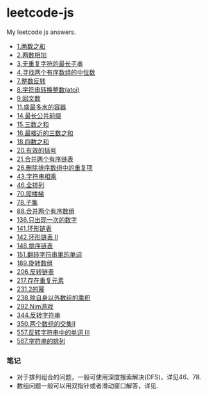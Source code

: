 # leetcode-js
My leetcode js answers.

- [1.两数之和](./answer/1.Two%20Sum.js)
- [2.两数相加](./answer/2.Add%20Two%20Numbers.js)
- [3.无重复字符的最长子串](./answer/3.Longest%20Substring%20Without%20Repeating%20Characters.js)
- [4.寻找两个有序数组的中位数](./answer/4.Median%20of%20Two%20Sorted%20Arrays.js)
- [7.整数反转](./answer/7.Merge%20Two%20Sorted%20Lists.js)
- [8.字符串转换整数(atoi)](./answer/8.String%20to%20Integer%20(atoi).js)
- [9.回文数](./answer/9.Palindrome%20Number.js)
- [11.盛最多水的容器](./answer/11.Container%20With%20Most%20Water.js)
- [14.最长公共前缀](./answer/14.Longest%20Common%20Prefix.js)
- [15.三数之和](./answer/15.3Sum.js)
- [16.最接近的三数之和](./answer/16.3Sum%20Closest.js)
- [18.四数之和](./answer/18.4Sum.js)
- [20.有效的括号](./answer/20.Valid%20Parentheses.js)
- [21.合并两个有序链表](./answer/21.Reverse%20Integer.js)
- [26.删除排序数组中的重复项](./answer/26.Remove%20Duplicates%20from%20Sorted%20Array.js)
- [43.字符串相乘](./answer/43.Multiply%20Strings.js)
- [46.全排列](./answer/46.Permutations.js)
- [70.爬楼梯](./answer/70.Climbing%20Stairs.js)
- [78.子集](./answer/78.subsets.js)
- [88.合并两个有序数组](./answer/88.Merge%20Sorted%20Array.js)
- [136.只出现一次的数字](./answer/136.Single%20Number.js)
- [141.环形链表](./answer/141.Linked%20List%20Cycle.js)
- [142.环形链表 II](./answer/142.Linked%20List%20Cycle%20II.js)
- [148.排序链表](./answer/148.Sort%20List.js)
- [151.翻转字符串里的单词](./answer/151.Reverse%20Words%20in%20a%20String.js)
- [189.旋转数组](./answer/189.Rotate%20Array.js)
- [206.反转链表](./answer/206.Reverse%20Linked%20List.js)
- [217.存在重复元素](./answer/217.Contains%20Duplicate.js)
- [231.2的幂](./answer/231.Power%20of%20Two.js)
- [238.除自身以外数组的乘积](./answer/238.Product%20of%20Array%20Except%20Self.js)
- [292.Nim游戏](./answer/292.Nim%20Game.js)
- [344.反转字符串](./answer/344.Reverse%20String.js)
- [350.两个数组的交集II](./answer/350.Intersection%20of%20Two%20Arrays%20II.js)
- [557.反转字符串中的单词 III](./answer/557.Reverse%20Words%20in%20a%20String%20III.js)
- [567.字符串的排列](./answer/567.Permutation%20in%20String.js)


### 笔记

- 对于排列组合的问题，一般可使用深度搜索解决(DFS)，详见46、78.
- 数组问题一般可以用双指针或者滑动窗口解答，详见.